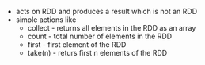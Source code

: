 * acts on RDD and produces a result which is not an RDD
* simple actions like
    * collect - returns all elements in the RDD as an array
    * count - total number of elements in the RDD
    * first - first element of the RDD
    * take(n) - returs first n elements of the RDD
